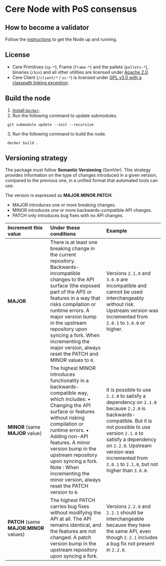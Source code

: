 # Cere Node with PoS consensus

## How to become a validator

Follow the [instructions](https://github.com/Cerebellum-Network/validator-instructions#how-to-become-a-validator) to get the Node up and running.

## License

- Cere Primitives (`sp-*`), Frame (`frame-*`) and the pallets (`pallets-*`), binaries (`/bin`) and all other utilities are licensed under [Apache 2.0](LICENSE-APACHE2).
- Cere Client (`/client/*` / `sc-*`) is licensed under [GPL v3.0 with a classpath linking exception](LICENSE-GPL3).

## Build the node

1. [Install `Docker`](https://docs.docker.com/get-docker/).
2. Run the following command to update submodules.

```
 git submodule update --init --recursive
```

3. Run the following command to build the node.

```
 docker build .
```

## Versioning strategy

The package must follow **Semantic Versioning** (SemVer).
This strategy provides information on the type of changes introduced in a given version, compared to the previous one, in a unified format that automated tools can use.

The version is expressed as **MAJOR.MINOR.PATCH**.

- MAJOR introduces one or more breaking changes.
- MINOR introduces one or more backwards-compatible API changes.
- PATCH only introduces bug fixes with no API changes.

| Increment this value                    | Under these conditions                                                                                                                                                                                                                                                                                                                                                    | Example                                                                                                                                                                                                                                                                            |
| :-------------------------------------- | :------------------------------------------------------------------------------------------------------------------------------------------------------------------------------------------------------------------------------------------------------------------------------------------------------------------------------------------------------------------------ | :--------------------------------------------------------------------------------------------------------------------------------------------------------------------------------------------------------------------------------------------------------------------------------- |
| **MAJOR**                               | There is at least one breaking change in the current repository. Backwards-incompatible changes to the API surface (the exposed part of the API) or features in a way that risks compilation or runtime errors. A major version bump in the upstream repository upon syncing a fork. When incrementing the major version, always reset the PATCH and MINOR values to `0`. | Versions `2.1.0` and `3.0.0` are incompatible and cannot be used interchangeably without risk. Upstream version was incremented from `2.0.1` to `3.0.0` or higher.                                                                                                                 |
| **MINOR** (same **MAJOR** value)        | The highest MINOR introduces functionality in a backwards-compatible way, which includes: • Changing the API surface or features without risking compilation or runtime errors. • Adding non-API features. A minor version bump in the upstream repository upon syncing a fork. Note : When incrementing the minor version, always reset the PATCH version to `0`.        | It is possible to use `2.2.0` to satisfy a dependency on `2.1.0` because `2.2.0` is backwards-compatible. But it is not possible to use version `2.1.0` to satisfy a dependency on `2.2.0`. Upstream version was incremented from `2.0.1` to `2.1.0`, but not higher than `3.0.0`. |
| **PATCH** (same **MAJOR.MINOR** values) | The highest PATCH carries bug fixes without modifying the API at all. The API remains identical, and the features are not changed. A patch version bump in the upstream repository upon syncing a fork.                                                                                                                                                                   | Versions `2.2.0` and `2.2.1` should be interchangeable because they have the same API, even though `2.2.1` includes a bug fix not present in `2.2.0`.                                                                                                                              |
